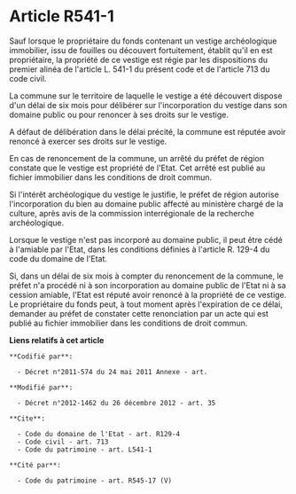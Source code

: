 # Article R541-1

Sauf lorsque le propriétaire du fonds contenant un vestige archéologique immobilier, issu de fouilles ou découvert
fortuitement, établit qu'il en est propriétaire, la propriété de ce vestige est régie par les dispositions du premier alinéa
de l'article L. 541-1 du présent code et de l'article 713 du code civil. 

La commune sur le territoire de laquelle le vestige a été découvert dispose d'un délai de six mois pour délibérer sur
l'incorporation du vestige dans son domaine public ou pour renoncer à ses droits sur le vestige. 

A défaut de délibération dans le délai précité, la commune est réputée avoir renoncé à exercer ses droits sur le vestige. 

En cas de renoncement de la commune, un arrêté du préfet de région constate que le vestige est propriété de l'Etat. Cet
arrêté est publié au fichier immobilier     dans les conditions de droit commun. 

Si l'intérêt archéologique du vestige le justifie, le préfet de région autorise l'incorporation du bien au domaine public
affecté au ministère chargé de la culture, après avis de la commission interrégionale de la recherche archéologique. 

Lorsque le vestige n'est pas incorporé au domaine public, il peut être cédé à l'amiable par l'Etat, dans les conditions
définies à l'article R. 129-4 du code du domaine de l'Etat. 

Si, dans un délai de six mois à compter du renoncement de la commune, le préfet n'a procédé ni à son incorporation au domaine
public de l'Etat ni à sa cession amiable, l'Etat est réputé avoir renoncé à la propriété de ce vestige. Le propriétaire du
fonds peut, à tout moment après l'expiration de ce délai, demander au préfet de constater cette renonciation par un acte qui
est publié au fichier immobilier     dans les conditions de droit commun.

**Liens relatifs à cet article**

	**Codifié par**:

	  - Décret n°2011-574 du 24 mai 2011 Annexe - art.

	**Modifié par**:

	  - Décret n°2012-1462 du 26 décembre 2012 - art. 35

	**Cite**:

	  - Code du domaine de l'Etat - art. R129-4
	  - Code civil - art. 713
	  - Code du patrimoine - art. L541-1

	**Cité par**:

	  - Code du patrimoine - art. R545-17 (V)
